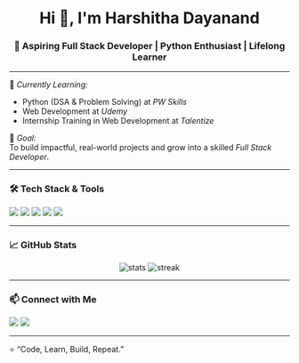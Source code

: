 <h1 align="center">Hi 👋, I'm Harshitha Dayanand</h1>
<h3 align="center">🚀 Aspiring Full Stack Developer | Python Enthusiast | Lifelong Learner</h3>

---

🌱 *Currently Learning:*  
- Python (DSA & Problem Solving) at *PW Skills*  
- Web Development at *Udemy*  
- Internship Training in Web Development at *Talentize*

💼 *Goal:*  
To build impactful, real-world projects and grow into a skilled *Full Stack Developer*.

---

### 🛠 Tech Stack & Tools
<p>
<img src="https://img.shields.io/badge/Python-3670A0?style=for-the-badge&logo=python&logoColor=ffdd54" />
<img src="https://img.shields.io/badge/HTML5-E34F26?style=for-the-badge&logo=html5&logoColor=white" />
<img src="https://img.shields.io/badge/CSS3-1572B6?style=for-the-badge&logo=css3&logoColor=white" />
<img src="https://img.shields.io/badge/JavaScript-F7DF1E?style=for-the-badge&logo=javascript&logoColor=black" />
<img src="https://img.shields.io/badge/GitHub-100000?style=for-the-badge&logo=github&logoColor=white" />
</p>

---

### 📈 GitHub Stats
<p align="center">
<img src="https://github-readme-stats.vercel.app/api?username=harshithadayanand05&show_icons=true&theme=radical" alt="stats" />
<img src="https://github-readme-streak-stats.herokuapp.com/?user=harshithadayanand05&theme=radical" alt="streak" />
</p>

---

### 📫 Connect with Me
<p>
<a href="https://linkedin.com/in/your-linkedin-url"><img src="https://img.shields.io/badge/LinkedIn-0077B5?style=for-the-badge&logo=linkedin&logoColor=white" /></a>
<a href="mailto:your-email@gmail.com"><img src="https://img.shields.io/badge/Email-D14836?style=for-the-badge&logo=gmail&logoColor=white" /></a>
</p>

---

⭐ “Code, Learn, Build, Repeat.”
